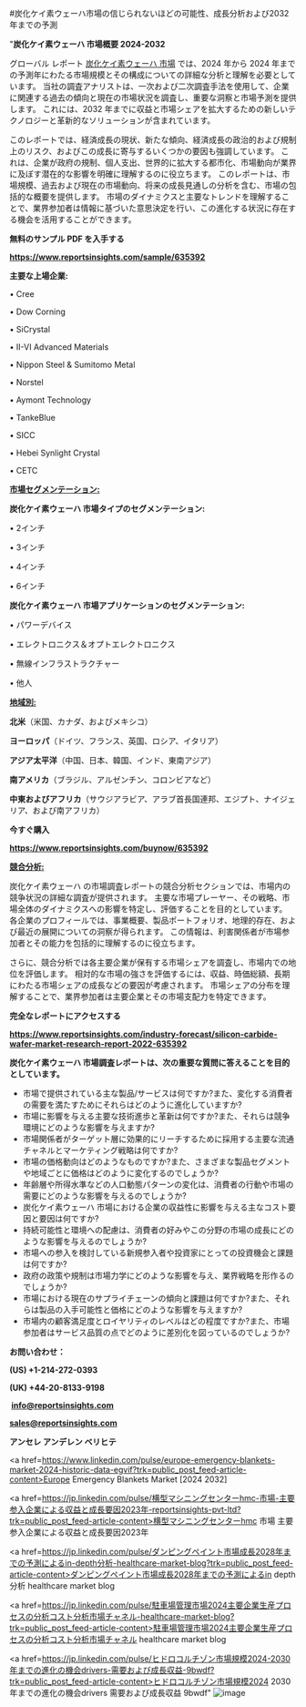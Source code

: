 #炭化ケイ素ウェーハ市場の信じられないほどの可能性、成長分析および2032年までの予測

"<strong>炭化ケイ素ウェーハ 市場概要 2024-2032</strong>

グローバル レポート <a href=https://www.reportsinsights.com/sample/635392>炭化ケイ素ウェーハ 市場</a> では、2024 年から 2024 年までの予測年にわたる市場規模とその構成についての詳細な分析と理解を必要としています。 当社の調査アナリストは、一次および二次調査手法を使用して、企業に関連する過去の傾向と現在の市場状況を調査し、重要な洞察と市場予測を提供します。 これには、2032 年までに収益と市場シェアを拡大​​するための新しいテクノロジーと革新的なソリューションが含まれています。

このレポートでは、経済成長の現状、新たな傾向、経済成長の政治的および規制上のリスク、およびこの成長に寄与するいくつかの要因も強調しています。 これは、企業が政府の規制、個人支出、世界的に拡大する都市化、市場動向が業界に及ぼす潜在的な影響を明確に理解するのに役立ちます。 このレポートは、市場規模、過去および現在の市場動向、将来の成長見通しの分析を含む、市場の包括的な概要を提供します。 市場のダイナミクスと主要なトレンドを理解することで、業界参加者は情報に基づいた意思決定を行い、この進化する状況に存在する機会を活用することができます。

<strong><b>無料のサンプル PDF を入手する</b></strong>

<a href=https://www.reportsinsights.com/sample/635392><strong><u>https://www.reportsinsights.com/sample/635392</u></strong></a>

<strong>主要な上場企業:</strong>

• Cree

• Dow Corning

• SiCrystal

• II-VI Advanced Materials

• Nippon Steel & Sumitomo Metal

• Norstel

• Aymont Technology

• TankeBlue

• SICC

• Hebei Synlight Crystal

• CETC

<strong><u>市場セグメンテーション</u></strong><strong><u>:</u></strong>

<strong>炭化ケイ素ウェーハ 市場タイプのセグメンテーション:</strong>

• 2インチ

• 3インチ

• 4インチ

• 6インチ

<strong>炭化ケイ素ウェーハ 市場アプリケーションのセグメンテーション:</strong>

• パワーデバイス

• エレクトロニクス＆オプトエレクトロニクス

• 無線インフラストラクチャー

• 他人

<strong><u>地域別</u></strong><strong><u>:</u></strong>

<strong>北米</strong>（米国、カナダ、およびメキシコ）

<strong>ヨーロッパ</strong>（ドイツ、フランス、英国、ロシア、イタリア）

<strong>アジア太平洋</strong>（中国、日本、韓国、インド、東南アジア）

<strong>南アメリカ</strong>（ブラジル、アルゼンチン、コロンビアなど）

<strong>中東およびアフリカ</strong>（サウジアラビア、アラブ首長国連邦、エジプト、ナイジェリア、および南アフリカ）

<strong>今すぐ購入</strong>

<a href=https://www.reportsinsights.com/buynow/635392><strong><u>https://www.reportsinsights.com/buynow/635392</u></strong></a>

<strong><u>競合分析:</u></strong>

炭化ケイ素ウェーハ の市場調査レポートの競合分析セクションでは、市場内の競争状況の詳細な調査が提供されます。 主要な市場プレーヤー、その戦略、市場全体のダイナミクスへの影響を特定し、評価することを目的としています。 各企業のプロフィールでは、事業概要、製品ポートフォリオ、地理的存在、および最近の展開についての洞察が得られます。 この情報は、利害関係者が市場参加者とその能力を包括的に理解するのに役立ちます。

さらに、競合分析では各主要企業が保有する市場シェアを調査し、市場内での地位を評価します。 相対的な市場の強さを評価するには、収益、時価総額、長期にわたる市場シェアの成長などの要因が考慮されます。 市場シェアの分布を理解することで、業界参加者は主要企業とその市場支配力を特定できます。

<strong>完全なレポートにアクセスする</strong>

<a href=https://www.reportsinsights.com/industry-forecast/silicon-carbide-wafer-market-research-report-2022-635392><strong><u><b>https://www.reportsinsights.com/industry-forecast/silicon-carbide-wafer-market-research-report-2022-635392</b></u></strong></a>

<strong><b>炭化ケイ素ウェーハ 市場調査レポートは、次の重要な質問に答えることを目的としています。</b></strong>
<ul>
  <li>市場で提供されている主な製品/サービスは何ですか?また、変化する消費者の需要を満たすためにそれらはどのように進化していますか?</li>
  <li>市場に影響を与える主要な技術進歩と革新は何ですか?また、それらは競争環境にどのような影響を与えますか?</li>
  <li>市場関係者がターゲット層に効果的にリーチするために採用する主要な流通チャネルとマーケティング戦略は何ですか?</li>
  <li>市場の価格動向はどのようなものですか?また、さまざまな製品セグメントや地域ごとに価格はどのように変化するのでしょうか?</li>
  <li>年齢層や所得水準などの人口動態パターンの変化は、消費者の行動や市場の需要にどのような影響を与えるのでしょうか?</li>
  <li>炭化ケイ素ウェーハ 市場における企業の収益性に影響を与える主なコスト要因と要因は何ですか?</li>
  <li>持続可能性と環境への配慮は、消費者の好みやこの分野の市場の成長にどのような影響を与えるのでしょうか?</li>
  <li>市場への参入を検討している新規参入者や投資家にとっての投資機会と課題は何ですか?</li>
  <li>政府の政策や規制は市場力学にどのような影響を与え、業界戦略を形作るのでしょうか?</li>
  <li>市場における現在のサプライチェーンの傾向と課題は何ですか?また、それらは製品の入手可能性と価格にどのような影響を与えますか?</li>
  <li>市場内の顧客満足度とロイヤリティのレベルはどの程度ですか?また、市場参加者はサービス品質の点でどのように差別化を図っているのでしょうか?</li>
</ul>
<strong>お問い合わせ：</strong>

<strong>(US) +1-214-272-0393</strong>

<strong>(UK) +44-20-8133-9198</strong>

<strong> </strong><a href=info@reportsinsights.com><strong><u>info@reportsinsights.com</u></strong></a>

<a href=sales@reportsinsights.com><strong><u>sales@reportsinsights.com</u></strong></a>

<strong>アンセレ アンデレン ベリヒテ</strong>

<a href=https://www.linkedin.com/pulse/europe-emergency-blankets-market-2024-historic-data-egvif?trk=public_post_feed-article-content>Europe Emergency Blankets Market [2024 2032]</a>

<a href=https://jp.linkedin.com/pulse/横型マシニングセンターhmc-市場-主要参入企業による収益と成長要因2023年-reportsinsights-pvt-ltd?trk=public_post_feed-article-content>横型マシニングセンターhmc 市場 主要参入企業による収益と成長要因2023年</a>

<a href=https://jp.linkedin.com/pulse/ダンピングペイント市場成長2028年までの予測によるin-depth分析-healthcare-market-blog?trk=public_post_feed-article-content>ダンピングペイント市場成長2028年までの予測によるin depth分析 healthcare market blog</a>

<a href=https://jp.linkedin.com/pulse/駐車場管理市場2024主要企業生産プロセスの分析コスト分析市場チャネル-healthcare-market-blog?trk=public_post_feed-article-content>駐車場管理市場2024主要企業生産プロセスの分析コスト分析市場チャネル healthcare market blog</a>

<a href=https://jp.linkedin.com/pulse/ヒドロコルチゾン市場規模2024-2030年までの進化の機会drivers-需要および成長収益-9bwdf?trk=public_post_feed-article-content>ヒドロコルチゾン市場規模2024 2030年までの進化の機会drivers 需要および成長収益 9bwdf</a>"
![image](https://github.com/aanak123/RIMarketer1/assets/158471119/5519f496-5c7a-4070-8eec-16528263a7c9)
